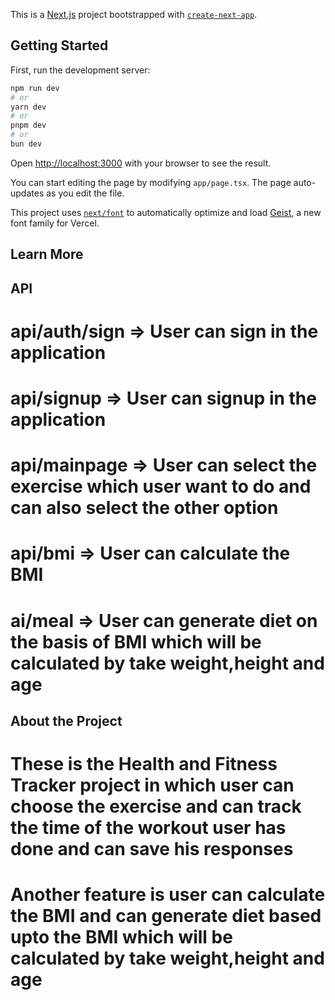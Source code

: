 This is a [Next.js](https://nextjs.org) project bootstrapped with [`create-next-app`](https://nextjs.org/docs/app/api-reference/cli/create-next-app).

## Getting Started

First, run the development server:

```bash
npm run dev
# or
yarn dev
# or
pnpm dev
# or
bun dev
```

Open [http://localhost:3000](http://localhost:3000) with your browser to see the result.

You can start editing the page by modifying `app/page.tsx`. The page auto-updates as you edit the file.

This project uses [`next/font`](https://nextjs.org/docs/app/building-your-application/optimizing/fonts) to automatically optimize and load [Geist](https://vercel.com/font), a new font family for Vercel.

## Learn More

## API
# api/auth/sign => User can sign in the application
# api/signup => User can signup in the application
# api/mainpage => User can select the exercise which user want to do and can also select the other option
# api/bmi => User can calculate the BMI
# ai/meal => User can generate diet on the basis of BMI which will be calculated by take weight,height and age

## About the Project
# These is the Health and Fitness Tracker project in which user can choose the exercise and can track the time of the workout user has done and can save his responses
# Another feature is user can calculate the BMI and can generate diet based upto the BMI which will be calculated by take weight,height and age
